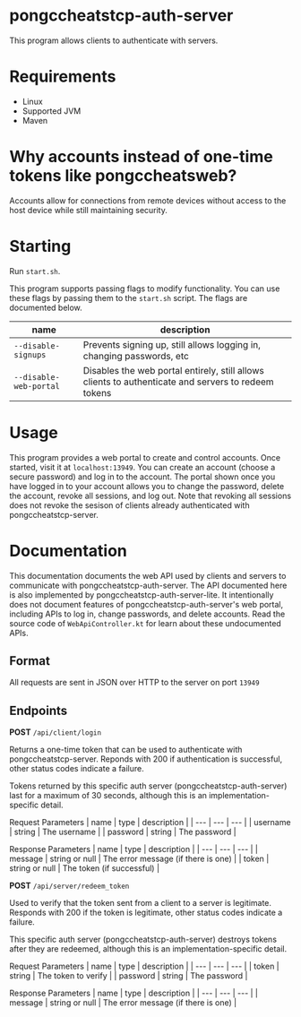 # pongccheatstcp-auth-server
This program allows clients to authenticate with servers.

# Requirements
* Linux
* Supported JVM
* Maven

# Why accounts instead of one-time tokens like pongccheatsweb?
Accounts allow for connections from remote devices without access to the host device while still maintaining security.

# Starting
Run `start.sh`.

This program supports passing flags to modify functionality. You can use these flags by passing them to the `start.sh` script. The flags are documented below.

| name | description |
| --- | --- |
| `--disable-signups` | Prevents signing up, still allows logging in, changing passwords, etc |
| `--disable-web-portal` | Disables the web portal entirely, still allows clients to authenticate and servers to redeem tokens |

# Usage
This program provides a web portal to create and control accounts. Once started, visit it at `localhost:13949`. You can create an account (choose a secure password) and log in to the account. The portal shown once you have logged in to your account allows you to change the password, delete the account, revoke all sessions, and log out. Note that revoking all sessions does not revoke the sesison of clients already authenticated with pongccheatstcp-server.

# Documentation
This documentation documents the web API used by clients and servers to communicate with pongccheatstcp-auth-server. The API documented here is also implemented by pongccheatstcp-auth-server-lite. It intentionally does not document features of pongccheatstcp-auth-server's web portal, including APIs to log in, change passwords, and delete accounts. Read the source code of `WebApiController.kt` for learn about these undocumented APIs.

## Format
All requests are sent in JSON over HTTP to the server on port `13949`

## Endpoints
**POST** `/api/client/login`

Returns a one-time token that can be used to authenticate with pongccheatstcp-server. Reponds with 200 if authentication is successful, other status codes indicate a failure.

Tokens returned by this specific auth server (pongccheatstcp-auth-server) last for a maximum of 30 seconds, although this is an implementation-specific detail.

Request Parameters
| name | type | description |
| --- | --- | --- |
| username | string | The username |
| password | string | The password |

Response Parameters
| name | type | description |
| --- | --- | --- |
| message | string or null | The error message (if there is one) |
| token | string or null | The token (if successful) |

**POST** `/api/server/redeem_token`

Used to verify that the token sent from a client to a server is legitimate. Responds with 200 if the token is legitimate, other status codes indicate a failure.

This specific auth server (pongccheatstcp-auth-server) destroys tokens after they are redeemed, although this is an implementation-specific detail.

Request Parameters
| name | type | description |
| --- | --- | --- |
| token | string | The token to verify |
| password | string | The password |

Response Parameters
| name | type | description |
| --- | --- | --- |
| message | string or null | The error message (if there is one) |
